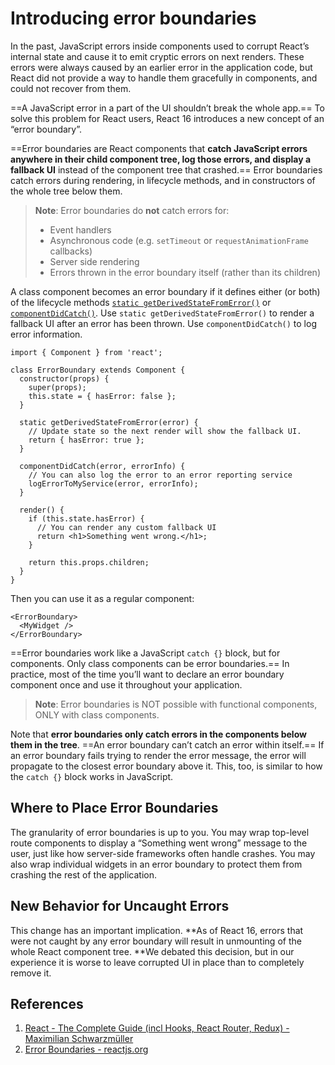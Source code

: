 # Introducing error boundaries

In the past, JavaScript errors inside components used to corrupt React’s internal state and cause it to emit cryptic errors on next renders. These errors were always caused by an earlier error in the application code, but React did not provide a way to handle them gracefully in components, and could not recover from them.

==A JavaScript error in a part of the UI shouldn’t break the whole app.== To solve this problem for React users, React 16 introduces a new concept of an “error boundary”.

==Error boundaries are React components that **catch JavaScript errors anywhere in their child component tree, log those errors, and display a fallback UI** instead of the component tree that crashed.== Error boundaries catch errors during rendering, in lifecycle methods, and in constructors of the whole tree below them.

> **Note**: Error boundaries do **not** catch errors for:
>
> - Event handlers
> - Asynchronous code (e.g. `setTimeout` or `requestAnimationFrame` callbacks)
> - Server side rendering
> - Errors thrown in the error boundary itself (rather than its children)

A class component becomes an error boundary if it defines either (or both) of the lifecycle methods [`static getDerivedStateFromError()`](https://reactjs.org/docs/react-component.html#static-getderivedstatefromerror) or [`componentDidCatch()`](https://reactjs.org/docs/react-component.html#componentdidcatch). Use `static getDerivedStateFromError()` to render a fallback UI after an error has been thrown. Use `componentDidCatch()` to log error information.

```react
import { Component } from 'react';

class ErrorBoundary extends Component {
  constructor(props) {
    super(props);
    this.state = { hasError: false };
  }

  static getDerivedStateFromError(error) {
    // Update state so the next render will show the fallback UI.
    return { hasError: true };
  }

  componentDidCatch(error, errorInfo) {
    // You can also log the error to an error reporting service
    logErrorToMyService(error, errorInfo);
  }

  render() {
    if (this.state.hasError) {
      // You can render any custom fallback UI
      return <h1>Something went wrong.</h1>;
    }

    return this.props.children; 
  }
}
```

Then you can use it as a regular component:

```react
<ErrorBoundary>
  <MyWidget />
</ErrorBoundary>
```

==Error boundaries work like a JavaScript `catch {}` block, but for components. Only class components can be error boundaries.== In practice, most of the time you’ll want to declare an error boundary component once and use it throughout your application.

> **Note**: Error boundaries is NOT possible with functional components, ONLY with class components.

Note that **error boundaries only catch errors in the components below them in the tree**. ==An error boundary can’t catch an error within itself.== If an error boundary fails trying to render the error message, the error will propagate to the closest error boundary above it. This, too, is similar to how the `catch {}` block works in JavaScript.

## Where to Place Error Boundaries

The granularity of error boundaries is up to you. You may wrap top-level route components to display a “Something went wrong” message to the user, just like how server-side frameworks often handle crashes. You may also wrap individual widgets in an error boundary to protect them from crashing the rest of the application.

## New Behavior for Uncaught Errors

This change has an important implication. **As of React 16, errors that were not caught by any error boundary will result in unmounting of the whole React component tree. **We debated this decision, but in our experience it is worse to leave corrupted UI in place than to completely remove it.

## References

1. [React - The Complete Guide (incl Hooks, React Router, Redux) - Maximilian Schwarzmüller](https://www.udemy.com/course/react-the-complete-guide-incl-redux/)
2. [Error Boundaries - reactjs.org](https://reactjs.org/docs/error-boundaries.html)